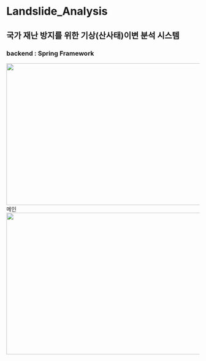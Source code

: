 # Landslide_Analysis

## 국가 재난 방지를 위한 기상(산사태)이변 분석 시스템
### backend : Spring Framework
<img src="https://user-images.githubusercontent.com/54830451/95164385-da386900-07e4-11eb-9876-8782d790fb3a.PNG"  width="700" height="370">메인 <br>
<img src="https://user-images.githubusercontent.com/54830451/95164766-9003b780-07e5-11eb-9611-77351aa6fce0.PNG"  width="700" height="370">
